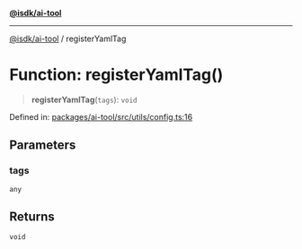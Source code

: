 [**@isdk/ai-tool**](../README.md)

***

[@isdk/ai-tool](../globals.md) / registerYamlTag

# Function: registerYamlTag()

> **registerYamlTag**(`tags`): `void`

Defined in: [packages/ai-tool/src/utils/config.ts:16](https://github.com/isdk/ai-tool.js/blob/7135b3a67072644f21685b76900b7f351401749e/src/utils/config.ts#L16)

## Parameters

### tags

`any`

## Returns

`void`
